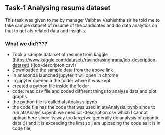 ## Task-1 Analysing resume dataset 
This task was given to me by manager Vaibhav Vashishtha sir he told me to take sample dataset of resume of the candidates and do data analytics on that to get ats related data and insights.

### What we did????
- Took a sample data set of resume from kaggle (https://www.kaggle.com/datasets/ravindrasinghrana/job-description-dataset)  ((job-descripton.csv))
- Downloaded the sample data from the above link
- In anaconda launched jupyter,it will open in chrome
- in jupyter opened a the folder where it was kept
- created a python file inside the folder
- code: read csv file and coded different things to analyse data and plot graphs
- the python file is called atsAnalysis.ipynb
- the code file has the code that was used in atsAnalysis.ipynb since to run atsAnalysis.ipynb we need job-description.csv which I cannot upload here since its way too large(we generally do analysis of gigantic data ;)) and it is exceeding the limit so I am uploading the code as it is in code file
  


